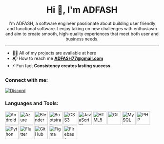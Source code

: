 <!-- Profile README -->

<h1 align="center">Hi 👋, I'm ADFASH</h1>

<p align="center">
  I'm ADFASH, a software engineer passionate about building user friendly and functional software.
  I enjoy taking on new challenges with enthusiasm and aim to create smooth, high-quality experiences
  that meet both user and business needs.
</p>

---

- 🧑‍💻 All of my projects are available at here
- 📬 How to reach me **ADFASH77@gmail.com**
- ⚡ Fun fact **Consistency creates lasting success.**

### Connect with me:
<p>
  <!-- Example: Discord badge -->
  <a href="https://discord.com/users/530019357762387968" target="_blank">
    <img src="https://img.shields.io/badge/Discord-5865F2?logo=discord&logoColor=white" alt="Discord" />
  </a>

</p>

### Languages and Tools:
<p>
  <!-- Devicon icons (pick what you use). You can reorder and add/remove freely. -->
  <img src="https://cdn.jsdelivr.net/gh/devicons/devicon/icons/android/android-original.svg" alt="Android" width="44" height="44"/>
  <img src="https://cdn.jsdelivr.net/gh/devicons/devicon/icons/azure/azure-original.svg" alt="Azure" width="44" height="44"/>
  <img src="https://cdn.jsdelivr.net/gh/devicons/devicon/icons/blender/blender-original.svg" alt="Blender" width="44" height="44"/>
  <img src="https://cdn.jsdelivr.net/gh/devicons/devicon/icons/bootstrap/bootstrap-original.svg" alt="Bootstrap" width="44" height="44"/>
  <img src="https://cdn.jsdelivr.net/gh/devicons/devicon/icons/css3/css3-original.svg" alt="CSS3" width="44" height="44"/>
  <img src="https://cdn.jsdelivr.net/gh/devicons/devicon/icons/javascript/javascript-original.svg" alt="JavaScript" width="44" height="44"/>
  <img src="https://cdn.jsdelivr.net/gh/devicons/devicon/icons/html5/html5-original.svg" alt="HTML5" width="44" height="44"/>
  <img src="https://cdn.jsdelivr.net/gh/devicons/devicon/icons/git/git-original.svg" alt="Git" width="44" height="44"/>
  <img src="https://cdn.jsdelivr.net/gh/devicons/devicon/icons/mysql/mysql-original.svg" alt="MySQL" width="44" height="44"/>
  <img src="https://cdn.jsdelivr.net/gh/devicons/devicon/icons/php/php-original.svg" alt="PHP" width="44" height="44"/>
  <img src="https://cdn.jsdelivr.net/gh/devicons/devicon/icons/python/python-original.svg" alt="Python" width="44" height="44"/>
  <img src="https://cdn.jsdelivr.net/gh/devicons/devicon/icons/flutter/flutter-original.svg" alt="Flutter" width="44" height="44"/>
  <img src="https://cdn.jsdelivr.net/gh/devicons/devicon/icons/github/github-original.svg" alt="GitHub" width="44" height="44"/>
  <img src="https://cdn.jsdelivr.net/gh/devicons/devicon/icons/figma/figma-original.svg" alt="Figma" width="44" height="44"/>
  <img src="https://cdn.jsdelivr.net/gh/devicons/devicon/icons/firebase/firebase-plain.svg" alt="Firebase" width="44" height="44"/>
</p>

<!-- Optional: subtle footer or stats -->
<!--
<p align="center">
  <img src="https://github-readme-stats.vercel.app/api?username=YOUR_GH_USERNAME&show_icons=true" />
</p>
-->
